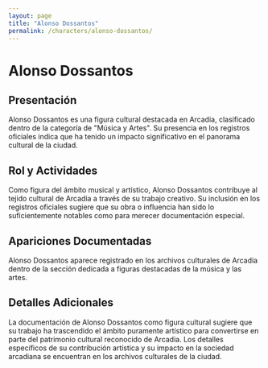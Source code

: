 ```yaml
---
layout: page
title: "Alonso Dossantos"
permalink: /characters/alonso-dossantos/
---
```


# Alonso Dossantos

## Presentación
Alonso Dossantos es una figura cultural destacada en Arcadia, clasificado dentro de la categoría de "Música y Artes". Su presencia en los registros oficiales indica que ha tenido un impacto significativo en el panorama cultural de la ciudad.

## Rol y Actividades
Como figura del ámbito musical y artístico, Alonso Dossantos contribuye al tejido cultural de Arcadia a través de su trabajo creativo. Su inclusión en los registros oficiales sugiere que su obra o influencia han sido lo suficientemente notables como para merecer documentación especial.

## Apariciones Documentadas
Alonso Dossantos aparece registrado en los archivos culturales de Arcadia dentro de la sección dedicada a figuras destacadas de la música y las artes.

## Detalles Adicionales
La documentación de Alonso Dossantos como figura cultural sugiere que su trabajo ha trascendido el ámbito puramente artístico para convertirse en parte del patrimonio cultural reconocido de Arcadia. Los detalles específicos de su contribución artística y su impacto en la sociedad arcadiana se encuentran en los archivos culturales de la ciudad.